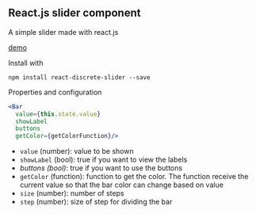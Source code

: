 ## React.js slider component

A simple slider made with react.js

[demo](http://emadb.github.com/react-discrete-slider/)

Install with

```npm install react-discrete-slider --save```

Properties and configuration

```jsx
<Bar
  value={this.state.value}
  showLabel
  buttons
  getColor={getColorFunction}/>
```

- `value` (number): value to be shown
- `showLabel` (bool): true if you want to view the  labels
- *buttons (bool)*: true if you want to use the buttons
- `getColor` (function): function to get the color. The function receive the current value so that the bar color can change based on value
- `size` (number): number of steps
- `step` (number): size of step for dividing the bar
